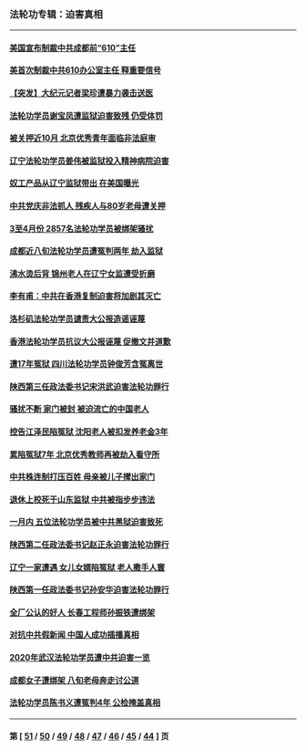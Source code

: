 ### 法轮功专辑：迫害真相
---
#### [美国宣布制裁中共成都前“610”主任](../../pages/nf4379/n12943654.md) 
#### [美首次制裁中共610办公室主任 释重要信号](../../pages/nf4379/n12945359.md) 
#### [【突发】大纪元记者梁珍遭暴力袭击送医](../../pages/nf4379/n12938690.md) 
#### [法轮功学员谢宝凤遭监狱迫害致残 仍受体罚](../../pages/nf4379/n12931361.md) 
#### [被关押近10月 北京优秀青年面临非法庭审](../../pages/nf4379/n12930842.md) 
#### [辽宁法轮功学员姜伟被监狱投入精神病院迫害](../../pages/nf4379/n12930669.md) 
#### [奴工产品从辽宁监狱带出 在美国曝光](../../pages/nf4379/n12929527.md) 
#### [中共党庆非法抓人 残疾人与80岁老母遭关押](../../pages/nf4379/n12928957.md) 
#### [3至4月份 2857名法轮功学员被绑架骚扰](../../pages/nf4379/n12925967.md) 
#### [成都近八旬法轮功学员遭冤判两年 劫入监狱](../../pages/nf4379/n12924228.md) 
#### [沸水烫后背 锦州老人在辽宁女监遭受折磨](../../pages/nf4379/n12923633.md) 
#### [李有甫：中共在香港复制迫害将加剧其灭亡](../../pages/nf4379/n12924783.md) 
#### [洛杉矶法轮功学员谴责大公报造谣诬蔑](../../pages/nf4379/n12922231.md) 
#### [香港法轮功学员抗议大公报诬蔑 促撤文并道歉](../../pages/nf4379/n12921971.md) 
#### [遭17年冤狱 四川法轮功学员钟俊芳含冤离世](../../pages/nf4379/n12921162.md) 
#### [陕西第三任政法委书记宋洪武迫害法轮功罪行](../../pages/nf4379/n12918302.md) 
#### [骚扰不断 家门被封 被迫流亡的中国老人](../../pages/nf4379/n12917860.md) 
#### [控告江泽民陷冤狱 沈阳老人被扣发养老金3年](../../pages/nf4379/n12916576.md) 
#### [累陷冤狱7年 北京优秀教师再被劫入看守所](../../pages/nf4379/n12916149.md) 
#### [中共株连制打压百姓 母亲被儿子撵出家门](../../pages/nf4379/n12913564.md) 
#### [退休上校死于山东监狱 中共被指步步违法](../../pages/nf4379/n12914624.md) 
#### [一月内 五位法轮功学员被中共黑狱迫害致死](../../pages/nf4379/n12914535.md) 
#### [陕西第二任政法委书记赵正永迫害法轮功罪行](../../pages/nf4379/n12911564.md) 
#### [辽宁一家遭遇 女儿女婿陷冤狱 老人撒手人寰](../../pages/nf4379/n12911090.md) 
#### [陕西第一任政法委书记孙安华迫害法轮功罪行](../../pages/nf4379/n12906024.md) 
#### [全厂公认的好人 长春工程师孙振铁遭绑架](../../pages/nf4379/n12909116.md) 
#### [对抗中共假新闻 中国人成功插播真相](../../pages/nf4379/n12910618.md) 
#### [2020年武汉法轮功学员遭中共迫害一览](../../pages/nf4379/n12908872.md) 
#### [成都女子遭绑架 八旬老母奔走讨公道](../../pages/nf4379/n12906589.md) 
#### [法轮功学员陈书义遭冤判4年 公检掩盖真相](../../pages/nf4379/n12895161.md) 

---
#### 第 [ [51](./51.md) / [50](./50.md) / [49](./49.md) / [48](./48.md) / [47](./47.md) / [46](./46.md) / [45](./45.md) / [44](./44.md) ] 页
